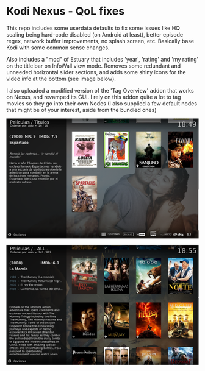 # Kodi Nexus - QoL fixes

This repo includes some userdata defaults to fix some issues like HQ scaling being hard-code disabled (on Android at least), better episode regex, network buffer improvements, no splash screen, etc. Basically base Kodi with some common sense changes.

Also includes a "mod" of Estuary that includes 'year', 'rating' and 'my rating' on the title bar on InfoWall view mode. Removes some redundant and unneeded horizontal slider sections, and adds some shiny icons for the video info at the bottom (see image below).

I also uploaded a modified version of the 'Tag Overview' addon that works on Nexus, and revamped its GUI. I rely on this addon quite a lot to tag movies so they go into their own Nodes (I also supplied a few default nodes that might be of your interest, aside from the bundled ones)

![](https://github.com/Dogway/Kodi/blob/main/images/A_logos.png)

![](https://github.com/Dogway/Kodi/blob/main/images/B_collections.png)